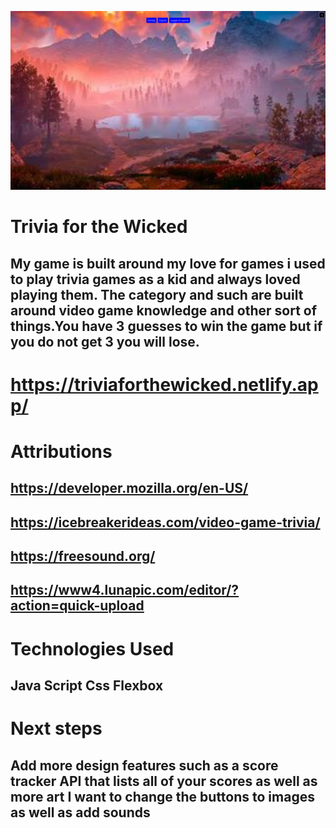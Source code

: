 ![Alt text](image.png)

# Trivia for the Wicked 
## My game is built around my love for games i used to play trivia games as a kid and always loved playing them. The category and such are built around video game knowledge and other sort of things.You have 3 guesses to win the game but if you do not get 3 you will lose.


# https://triviaforthewicked.netlify.app/

# Attributions
## https://developer.mozilla.org/en-US/ 
## https://icebreakerideas.com/video-game-trivia/ 
## https://freesound.org/
## https://www4.lunapic.com/editor/?action=quick-upload

# Technologies Used
## Java Script Css Flexbox

# Next steps
## Add more design features such as a score tracker API that lists all of your scores as well as more art I want to change the buttons to images as well as add sounds